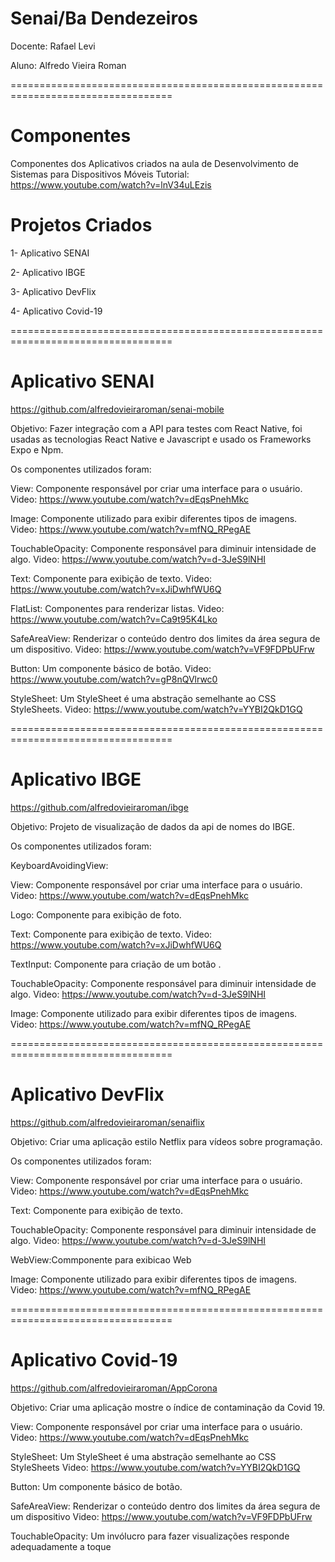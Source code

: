 # Senai/Ba Dendezeiros

Docente: Rafael Levi

Aluno: Alfredo Vieira Roman

==================================================================================

# Componentes
Componentes dos Aplicativos criados na aula de Desenvolvimento de Sistemas para Dispositivos Móveis
Tutorial: https://www.youtube.com/watch?v=lnV34uLEzis

# Projetos Criados

1- Aplicativo SENAI

2- Aplicativo IBGE

3- Aplicativo DevFlix

4- Aplicativo Covid-19

==================================================================================

# Aplicativo SENAI

https://github.com/alfredovieiraroman/senai-mobile

Objetivo: Fazer integração com a API para testes com React Native, foi usadas as tecnologias React Native e Javascript e usado os Frameworks Expo e Npm.

Os componentes utilizados foram:

View: Componente responsável por criar uma interface para o usuário. Video: https://www.youtube.com/watch?v=dEqsPnehMkc

Image: Componente utilizado para exibir diferentes tipos de imagens. Video: https://www.youtube.com/watch?v=mfNQ_RPegAE

TouchableOpacity: Componente responsável para diminuir intensidade de algo. Video: https://www.youtube.com/watch?v=d-3JeS9lNHI

Text: Componente para exibição de texto. Video: https://www.youtube.com/watch?v=xJiDwhfWU6Q

FlatList: Componentes para renderizar listas. Video: https://www.youtube.com/watch?v=Ca9t95K4Lko

SafeAreaView: Renderizar o conteúdo dentro dos limites da área segura de um dispositivo. Video: https://www.youtube.com/watch?v=VF9FDPbUFrw

Button: Um componente básico de botão. Video: https://www.youtube.com/watch?v=gP8nQVlrwc0

StyleSheet: Um StyleSheet é uma abstração semelhante ao CSS StyleSheets. Video: https://www.youtube.com/watch?v=YYBI2QkD1GQ

==================================================================================

# Aplicativo IBGE

https://github.com/alfredovieiraroman/ibge

Objetivo: Projeto de visualização de dados da api de nomes do IBGE.

Os componentes utilizados foram:

KeyboardAvoidingView:

View: Componente responsável por criar uma interface para o usuário. Video: https://www.youtube.com/watch?v=dEqsPnehMkc

Logo: Componente para exibição de foto.

Text: Componente para exibição de texto. Video: https://www.youtube.com/watch?v=xJiDwhfWU6Q

TextInput: Componente para criação de um botão .

TouchableOpacity: Componente responsável para diminuir intensidade de algo. Video: https://www.youtube.com/watch?v=d-3JeS9lNHI

Image: Componente utilizado para exibir diferentes tipos de imagens. Video: https://www.youtube.com/watch?v=mfNQ_RPegAE

==================================================================================

# Aplicativo DevFlix

https://github.com/alfredovieiraroman/senaiflix

Objetivo: Criar uma aplicação estilo Netflix para vídeos sobre programação.

Os componentes utilizados foram:

View: Componente responsável por criar uma interface para o usuário. Video: https://www.youtube.com/watch?v=dEqsPnehMkc

Text: Componente para exibição de texto.

TouchableOpacity: Componente responsável para diminuir intensidade de algo. Video: https://www.youtube.com/watch?v=d-3JeS9lNHI

WebView:Commponente para exibicao Web

Image: Componente utilizado para exibir diferentes tipos de imagens. Video: https://www.youtube.com/watch?v=mfNQ_RPegAE

==================================================================================

# Aplicativo Covid-19

https://github.com/alfredovieiraroman/AppCorona

Objetivo: Criar uma aplicação mostre o índice de contaminação da Covid 19.

View: Componente responsável por criar uma interface para o usuário. Video: https://www.youtube.com/watch?v=dEqsPnehMkc

StyleSheet: Um StyleSheet é uma abstração semelhante ao CSS StyleSheets Video: https://www.youtube.com/watch?v=YYBI2QkD1GQ

Button: Um componente básico de botão.

SafeAreaView: Renderizar o conteúdo dentro dos limites da área segura de um dispositivo Video: https://www.youtube.com/watch?v=VF9FDPbUFrw

TouchableOpacity: Um invólucro para fazer visualizações responde adequadamente a toque












